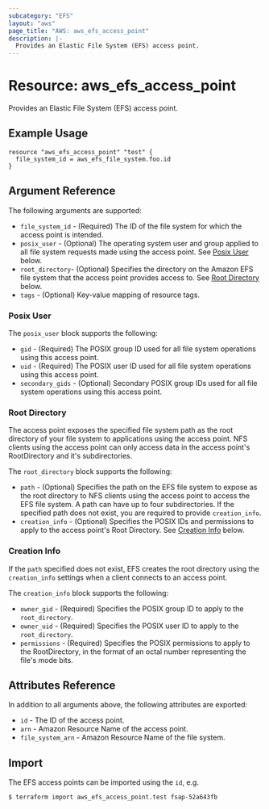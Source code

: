 ```yaml
---
subcategory: "EFS"
layout: "aws"
page_title: "AWS: aws_efs_access_point"
description: |-
  Provides an Elastic File System (EFS) access point.
---
```


# Resource: aws_efs_access_point

Provides an Elastic File System (EFS) access point.

## Example Usage

```hcl
resource "aws_efs_access_point" "test" {
  file_system_id = aws_efs_file_system.foo.id
}
```

## Argument Reference

The following arguments are supported:

* `file_system_id` - (Required) The ID of the file system for which the access point is intended.
* `posix_user` - (Optional) The operating system user and group applied to all file system requests made using the access point. See [Posix User](#posix-user) below.
* `root_directory`- (Optional) Specifies the directory on the Amazon EFS file system that the access point provides access to. See [Root Directory](#root-directory) below.
* `tags` - (Optional) Key-value mapping of resource tags.

### Posix User

The `posix_user` block supports the following:

* `gid` - (Required) The POSIX group ID used for all file system operations using this access point.
* `uid` - (Required) The POSIX user ID used for all file system operations using this access point.
* `secondary_gids` - (Optional) Secondary POSIX group IDs used for all file system operations using this access point.

### Root Directory

The access point exposes the specified file system path as the root directory of your file system to applications using the access point.
NFS clients using the access point can only access data in the access point's RootDirectory and it's subdirectories.

The `root_directory` block supports the following:

* `path` - (Optional) Specifies the path on the EFS file system to expose as the root directory to NFS clients using the access point to access the EFS file system. A path can have up to four subdirectories. If the specified path does not exist, you are required to provide `creation_info`. 
* `creation_info` - (Optional) Specifies the POSIX IDs and permissions to apply to the access point's Root Directory. See [Creation Info](#creation-info) below.

### Creation Info

If the `path` specified does not exist, EFS creates the root directory using the `creation_info` settings when a client connects to an access point.

The `creation_info` block supports the following:

* `owner_gid` - (Required) Specifies the POSIX group ID to apply to the `root_directory`.
* `owner_uid` - (Required) Specifies the POSIX user ID to apply to the `root_directory`.
* `permissions` - (Required) Specifies the POSIX permissions to apply to the RootDirectory, in the format of an octal number representing the file's mode bits.

## Attributes Reference

In addition to all arguments above, the following attributes are exported:

* `id` - The ID of the access point.
* `arn` - Amazon Resource Name of the access point.
* `file_system_arn` - Amazon Resource Name of the file system.

## Import

The EFS access points can be imported using the `id`, e.g.

```
$ terraform import aws_efs_access_point.test fsap-52a643fb
```
